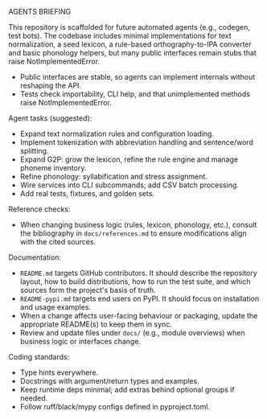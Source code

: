 AGENTS BRIEFING

This repository is scaffolded for future automated agents (e.g., codegen, test bots).
The codebase includes minimal implementations for text normalization, a seed lexicon,
a rule-based orthography-to-IPA converter and basic phonology helpers, but many
public interfaces remain stubs that raise NotImplementedError.

- Public interfaces are stable, so agents can implement internals without reshaping the API.
- Tests check importability, CLI help, and that unimplemented methods raise NotImplementedError.

Agent tasks (suggested):

- Expand text normalization rules and configuration loading.
- Implement tokenization with abbreviation handling and sentence/word splitting.
- Expand G2P: grow the lexicon, refine the rule engine and manage phoneme inventory.
- Refine phonology: syllabification and stress assignment.
- Wire services into CLI subcommands; add CSV batch processing.
- Add real tests, fixtures, and golden sets.

Reference checks:

- When changing business logic (rules, lexicon, phonology, etc.), consult the
  bibliography in `docs/references.md` to ensure modifications align with the
  cited sources.

Documentation:

- `README.md` targets GitHub contributors. It should describe the repository
  layout, how to build distributions, how to run the test suite, and which
  sources form the project's basis of truth.
- `README-pypi.md` targets end users on PyPI. It should focus on installation
  and usage examples.
- When a change affects user-facing behaviour or packaging, update the
  appropriate README(s) to keep them in sync.
- Review and update files under `docs/` (e.g., module overviews) when business
  logic or interfaces change.

Coding standards:

- Type hints everywhere.
- Docstrings with argument/return types and examples.
- Keep runtime deps minimal; add extras behind optional groups if needed.
- Follow ruff/black/mypy configs defined in pyproject.toml.
